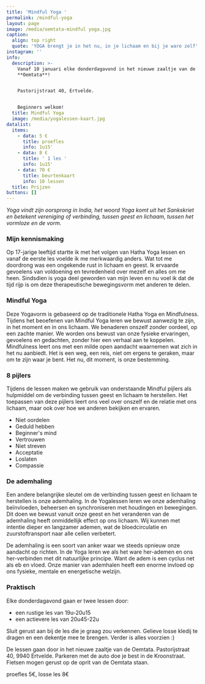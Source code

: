 ```yaml
---
title: 'Mindful Yoga '
permalink: /mindful-yoga
layout: page
image: /media/oemtata-mindful yoga.jpg
caption:
  align: top right
  quote: 'YOGA brengt je in het nu, in je lichaam en bij je ware zelf'
instagram: ''
info:
  description: >-
    Vanaf 10 januari elke donderdagavond in het nieuwe zaaltje van de
    **Oemtata**! 


    Pastorijstraat 40, Ertvelde.


    Beginners welkom!
  title: Mindful Yoga
  image: /media/yogalessen-kaart.jpg
datalist:
  items:
    - data: 5 €
      title: proefles
      info: 1u15'
    - data: 8 €
      title: ' 1 les '
      info: 1u15'
    - data: 70 €
      title: beurtenkaart
      info: 10 lessen
  title: Prijzen
buttons: []
---
```


_Yoga vindt zijn oorsprong in India, het woord Yoga komt uit het Sankskriet en betekent vereniging of verbinding,  tussen geest en lichaam, tussen het vormloze en de vorm._

### Mijn kennismaking

Op 17-jarige leeftijd startte ik met het volgen van Hatha Yoga lessen en vanaf de eerste les voelde ik me merkwaardig anders. Wat tot me doordrong was een ongekende rust in lichaam en geest. Ik ervaarde gevoelens van voldoening en tevredenheid over mezelf en alles om me heen. Sindsdien is yoga deel geworden van mijn leven en nu voel ik dat de tijd rijp is om deze therapeutische bewegingsvorm met anderen te delen. 

### Mindful Yoga 

Deze Yogavorm is gebaseerd op de traditionele Hatha Yoga en Mindfulness. Tijdens het beoefenen van Mindful Yoga leren we bewust aanwezig te zijn, in het moment en in ons lichaam. We benaderen onszelf zonder oordeel, op een zachte manier. We worden ons bewust van onze fysieke ervaringen, gevoelens en gedachten, zonder hier een verhaal aan te koppelen. Mindfulness leert ons met een milde open aandacht waarnemen wat zich in het nu aanbiedt. Het is een weg, een reis, niet om ergens te geraken, maar om te zijn waar je bent. Het nu, dit moment, is onze bestemming.



### 8 pijlers

Tijdens de lessen maken we gebruik van onderstaande Mindful pijlers als hulpmiddel om de verbinding tussen geest en lichaam te herstellen. Het toepassen van deze pijlers leert ons veel over onszelf en de relatie met ons lichaam, maar ook over hoe we anderen bekijken en ervaren. 

- Niet oordelen
- Geduld hebben 
- Beginner's mind 
- Vertrouwen
- Niet streven 
- Acceptatie
- Loslaten
- Compassie



### De ademhaling 

Een andere belangrijke sleutel om de verbinding tussen geest en lichaam te herstellen is onze ademhaling. In de Yogalessen leren we onze ademhaling beïnvloeden, beheersen en synchroniseren met houdingen en bewegingen. Dit doen we bewust vanuit onze geest en het veranderen van de ademhaling heeft onmiddellijk effect op ons lichaam. Wij kunnen met intentie dieper en langzamer ademen, wat de bloedcirculatie en zuurstoftransport naar alle cellen verbetert. 

De ademhaling is een soort van anker waar we steeds opnieuw onze aandacht op richten. In de Yoga leren we als het ware her-ademen en ons her-verbinden met dit natuurlijke principe. Want de adem is een cyclus net als eb en vloed. Onze manier van ademhalen heeft een enorme invloed op ons fysieke, mentale en energetische welzijn.


### Praktisch

Elke donderdagavond gaan er twee lessen door: 
- een rustige les van 19u-20u15
- een actievere les van 20u45-22u

Sluit gerust aan bij de les die je graag zou verkennen. 
Gelieve losse kledij  te dragen en een dekentje mee te brengen. 
Verder is alles voorzien :) 

De lessen gaan door in het nieuwe zaaltje van de Oemtata. Pastorijstraat 40, 9940 Ertvelde. Parkeren met de auto doe je best in de Kroonstraat. Fietsen mogen gerust op de oprit van de Oemtata staan. 

proefles 5€, losse les 8€

